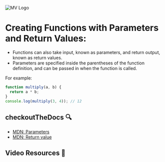 ![MV Logo](/logo.jpg)
# Creating Functions with Parameters and Return Values:

- Functions can also take input, known as parameters, and return output, known as return values.
- Parameters are specified inside the parentheses of the function definition, and can be passed in when the function is called.

For example:

```js
function multiply(a, b) {
  return a * b;
}
console.log(multiply(3, 4)); // 12
```

## checkoutTheDocs 🔍
- [MDN: Parameters](https://developer.mozilla.org/en-US/docs/Glossary/Parameter)
- [MDN: Return value](https://developer.mozilla.org/en-US/docs/Glossary/Return_value)

## Video Resources 🎥
